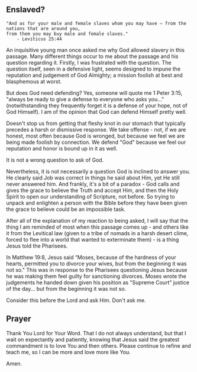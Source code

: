 ## Enslaved?

```tsql
"And as for your male and female slaves whom you may have — from the nations that are around you, 
from them you may buy male and female slaves."
    - Leviticus 25:44
```

An inquisitive young man once asked me why God allowed slavery in this passage. Many different things occur to me about the passage and his question regarding it. Firstly, I was frustrated with the question. The question itself, seen in a defensive light, seems designed to impune the reputation and judgement of God Almighty; a mission foolish at best and blasphemous at worst. 

But does God need defending? Yes, someone will quote me 1 Peter 3:15, "always be ready to give a defense to everyone who asks you..." (notwithstanding they frequently forget it is a defense of your hope, not of God Himself). I am of the opinion that God can defend Himself pretty well.

Doesn't stop us from getting that fleshy knot in our stomach that typically precedes a harsh or dismissive response. We take offense - not, if we are honest, most often because God is wronged, but because we feel we are being made foolish by connection. We defend "God" because we feel our reputation and honor is bound up in it as well.

It is not a wrong question to ask of God.

Nevertheless, it is not necessarily a question God is inclined to answer you. He clearly said Job was correct in things he said about Him, yet He still never answered him. And frankly, it's a bit of a paradox - God calls and gives the grace to believe the Truth and accept Him, and then the Holy Spirit to open our understanding of Scripture, not before. So trying to unpack and enlighten a person with the Bible before they have been given the grace to believe could be an impossible task.

After all of the explanation of my reaction to being asked, I will say that the thing I am reminded of most when this passage comes up - and others like it from the Levitical law (given to a tribe of nomads in a harsh desert clime, forced to flee into a world that wanted to exterminate them) - is a thing Jesus told the Pharisees.

In Matthew 19:8, Jesus said “Moses, because of the hardness of your hearts, permitted you to divorce your wives, but from the beginning it was not so." This was in response to the Pharisees questioning Jesus because he was making them feel guilty for sanctioning divorces. Moses wrote the judgements he handed down given his position as "Supreme Court" justice of the day... but from the beginning it was not so.

Consider this before the Lord and ask Him. Don't ask me.

## Prayer
Thank You Lord for Your Word. That I do not always understand, but that I wait on expectantly and patiently, knowing that Jesus said the greatest commandment is to love You and then others. Please continue to refine and teach me, so I can be more and love more like You.

Amen.
